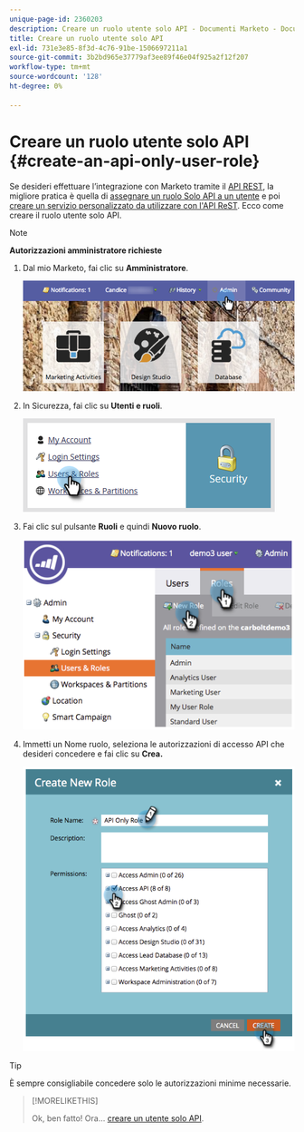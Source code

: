 ```yaml
---
unique-page-id: 2360203
description: Creare un ruolo utente solo API - Documenti Marketo - Documentazione del prodotto
title: Creare un ruolo utente solo API
exl-id: 731e3e85-8f3d-4c76-91be-1506697211a1
source-git-commit: 3b2bd965e37779af3ee89f46e04f925a2f12f207
workflow-type: tm+mt
source-wordcount: '128'
ht-degree: 0%

---
```


# Creare un ruolo utente solo API {#create-an-api-only-user-role}

Se desideri effettuare l’integrazione con Marketo tramite il [API REST](https://developers.marketo.com/documentation/rest/), la migliore pratica è quella di [assegnare un ruolo Solo API a un utente](/help/marketo/product-docs/administration/users-and-roles/create-an-api-only-user.md) e poi [creare un servizio personalizzato da utilizzare con l&#39;API ReST](/help/marketo/product-docs/administration/additional-integrations/create-a-custom-service-for-use-with-rest-api.md). Ecco come creare il ruolo utente solo API.

>[!NOTE]
>
>**Autorizzazioni amministratore richieste**

1. Dal mio Marketo, fai clic su **Amministratore**.

   ![](assets/adminhand-1.png)

1. In Sicurezza, fai clic su **Utenti e ruoli**.

   ![](assets/two.png)

1. Fai clic sul pulsante **Ruoli** e quindi **Nuovo ruolo**.

   ![](assets/image2014-9-16-13-3a47-3a12.png)

1. Immetti un Nome ruolo, seleziona le autorizzazioni di accesso API che desideri concedere e fai clic su **Crea.**

   ![](assets/image2014-9-16-13-3a47-3a36.png)

>[!TIP]
>
>È sempre consigliabile concedere solo le autorizzazioni minime necessarie.

>[!MORELIKETHIS]
>
>Ok, ben fatto! Ora... [creare un utente solo API](/help/marketo/product-docs/administration/users-and-roles/create-an-api-only-user.md).
